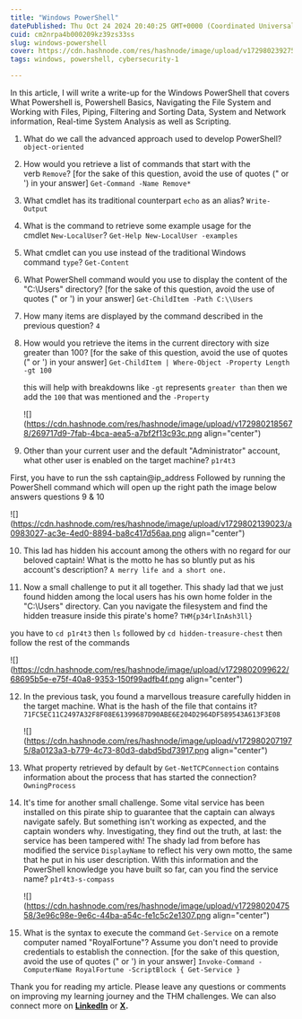 ```yaml
---
title: "Windows PowerShell"
datePublished: Thu Oct 24 2024 20:40:25 GMT+0000 (Coordinated Universal Time)
cuid: cm2nrpa4b000209kz39zs33ss
slug: windows-powershell
cover: https://cdn.hashnode.com/res/hashnode/image/upload/v1729802392758/141dffd8-85b9-4467-b06c-dabef02d6800.png
tags: windows, powershell, cybersecurity-1

---
```


In this article, I will write a write-up for the Windows PowerShell that covers What Powershell is, Powershell Basics, Navigating the File System and Working with Files, Piping, Filtering and Sorting Data, System and Network information, Real-time System Analysis as well as Scripting.

1. What do we call the advanced approach used to develop PowerShell? `object-oriented`
    
2. How would you retrieve a list of commands that start with the verb `Remove`? \[for the sake of this question, avoid the use of quotes (" or ') in your answer\] `Get-Command -Name Remove*`
    
3. What cmdlet has its traditional counterpart `echo` as an alias? `Write-Output`
    
4. What is the command to retrieve some example usage for the cmdlet `New-LocalUser`? `Get-Help New-LocalUser -examples`
    
5. What cmdlet can you use instead of the traditional Windows command `type`? `Get-Content`
    
6. What PowerShell command would you use to display the content of the "C:\\Users" directory? \[for the sake of this question, avoid the use of quotes (" or ') in your answer\] `Get-ChildItem -Path C:\\Users`
    
7. How many items are displayed by the command described in the previous question? `4`
    
8. How would you retrieve the items in the current directory with size greater than 100? \[for the sake of this question, avoid the use of quotes (" or ') in your answer\] `Get-ChildItem | Where-Object -Property Length -gt 100`  
      
    this will help with breakdowns like `-gt` represents `greater than` then we add the `100` that was mentioned and the `-Property`  
    
    ![](https://cdn.hashnode.com/res/hashnode/image/upload/v1729802185678/269717d9-7fab-4bca-aea5-a7bf2f13c93c.png align="center")
    
9. Other than your current user and the default "Administrator" account, what other user is enabled on the target machine? `p1r4t3`
    

First, you have to run the ssh captain@ip\_address Followed by running the PowerShell command which will open up the right path the image below answers questions 9 & 10  

![](https://cdn.hashnode.com/res/hashnode/image/upload/v1729802139023/a0983027-ac3e-4ed0-8894-ba8c417d56aa.png align="center")

10. This lad has hidden his account among the others with no regard for our beloved captain! What is the motto he has so bluntly put as his account's description? `A merry life and a short one.`
    
11. Now a small challenge to put it all together. This shady lad that we just found hidden among the local users has his own home folder in the "C:\\Users" directory. Can you navigate the filesystem and find the hidden treasure inside this pirate's home? `THM{p34rlInAsh3ll}`
    

you have to `cd p1r4t3` then `ls` followed by `cd hidden-treasure-chest` then follow the rest of the commands  

![](https://cdn.hashnode.com/res/hashnode/image/upload/v1729802099622/68695b5e-e75f-40a8-9353-150f99adfb4f.png align="center")

12. In the previous task, you found a marvellous treasure carefully hidden in the target machine. What is the hash of the file that contains it?`71FC5EC11C2497A32F8F08E61399687D90ABE6E204D2964DF589543A613F3E08`  
    
    ![](https://cdn.hashnode.com/res/hashnode/image/upload/v1729802071975/8a0123a3-b779-4c73-80d3-dabd5bd73917.png align="center")
    
13. What property retrieved by default by `Get-NetTCPConnection` contains information about the process that has started the connection? `OwningProcess`
    
14. It's time for another small challenge. Some vital service has been installed on this pirate ship to guarantee that the captain can always navigate safely. But something isn't working as expected, and the captain wonders why. Investigating, they find out the truth, at last: the service has been tampered with! The shady lad from before has modified the service `DisplayName` to reflect his very own motto, the same that he put in his user description. With this information and the PowerShell knowledge you have built so far, can you find the service name? `p1r4t3-s-compass`  
    
    ![](https://cdn.hashnode.com/res/hashnode/image/upload/v1729802047558/3e96c98e-9e6c-44ba-a54c-fe1c5c2e1307.png align="center")
    
15. What is the syntax to execute the command `Get-Service` on a remote computer named "RoyalFortune"? Assume you don't need to provide credentials to establish the connection. \[for the sake of this question, avoid the use of quotes (" or ') in your answer\] `Invoke-Command -ComputerName RoyalFortune -ScriptBlock { Get-Service }`
    

Thank you for reading my article. Please leave any questions or comments on improving my learning journey and the THM challenges. We can also connect more on [**LinkedIn**](https://www.linkedin.com/in/sharon-jebitok) or [**X**](https://x.com/SharonJebitok)**.**
